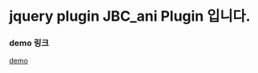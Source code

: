 jquery plugin
JBC_ani Plugin 입니다.
============


### demo 링크
[demo](http://chaos0425.dothome.co.kr/abc/5656.html)
